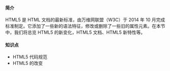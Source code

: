 #### 简介



HTML5 是 HTML 文档的最新标准，由万维网联盟（W3C）于 2014 年 10 月完成标准制定。它添加了一些新的语法特征，修改或删除了一些旧的属性元素。在本节中，我们将总览 HTML5 的新变化，HTML5 文档、HTML5 新特性等。

#### 知识点

- HTML5 代码规范
- HTML5 的改变